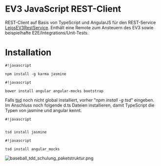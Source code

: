 # EV3 JavaScript REST-Client #

REST-Client auf Basis von TypeScript und AngularJS für den REST-Service [LejosEV3RestService](https://bitbucket.org/Cappin79/lejosev3restservice). Enthält eine Remote zum Ansteuern des EV3 sowie beispielhafte E2E/Integrations/Unit-Tests.


# Installation #


```
#!javascript

npm install -g karma jasmine
```



```
#!javascript

bower install angular angular-mocks bootstrap
```




Falls [tsd](http://definitelytyped.org/tsd/) noch nicht global installiert, vorher "*npm install -g tsd*" eingeben. Im Anschluss noch folgende d.ts Dateien installieren, damit TypeScript die Typen von jasmine und angular kennt. 

```
#!javascript


tsd install jasmine
```



```
#!javascript

tsd install angular_mocks
```



![baseball_tdd_schulung_paketstruktur.png](https://bitbucket.org/repo/4686Ep/images/2731117870-baseball_tdd_schulung_paketstruktur.png)